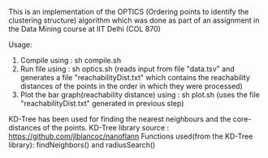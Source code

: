 This is an implementation of the OPTICS (Ordering points to identify the clustering structure) algorithm which was done as part of an assignment in the Data Mining course at IIT Delhi (COL 870) 

Usage:
1. Compile using : sh compile.sh
2. Run file using : sh optics.sh <minPts> <epsilon>
(reads input from file "data.tsv" and generates a file "reachabilityDist.txt" which contains the reachability distances of the points in the order in which they were processed)
3. Plot the bar graph(reachability distance) using : sh plot.sh
(uses the file "reachabilityDist.txt" generated in previous step)

KD-Tree has been used for finding the nearest neighbours and the core-distances of the points.
KD-Tree library source : https://github.com/jlblancoc/nanoflann
Functions used(from the KD-Tree library): findNeighbors() and radiusSearch()

